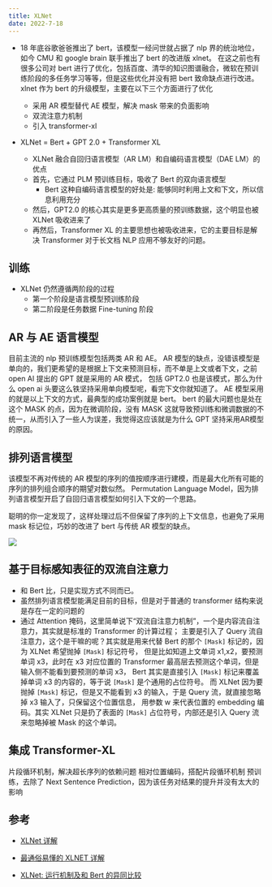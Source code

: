 ```yaml
---
title: XLNet
date: 2022-7-18
---
```


- 18 年底谷歌爸爸推出了 bert，该模型一经问世就占据了 nlp 界的统治地位，如今 CMU 和 google brain 联手推出了 bert 的改进版 xlnet。
在这之前也有很多公司对 bert 进行了优化，包括百度、清华的知识图谱融合，微软在预训练阶段的多任务学习等等，但是这些优化并没有把 bert 致命缺点进行改进。
xlnet 作为 bert 的升级模型，主要在以下三个方面进行了优化
  - 采用 AR 模型替代 AE 模型，解决 mask 带来的负面影响
  - 双流注意力机制
  - 引入 transformer-xl

- XLNet = Bert + GPT 2.0 + Transformer XL
  - XLNet 融合自回归语言模型（AR LM）和自编码语言模型（DAE LM）的优点
  - 首先，它通过 PLM 预训练目标，吸收了 Bert 的双向语言模型
    - Bert 这种自编码语言模型的好处是: 能够同时利用上文和下文，所以信息利用充分
  - 然后，GPT2.0 的核心其实是更多更高质量的预训练数据，这个明显也被 XLNet 吸收进来了
  - 再然后，Transformer XL 的主要思想也被吸收进来，它的主要目标是解决 Transformer 对于长文档 NLP 应用不够友好的问题。

## 训练

- XLNet 仍然遵循两阶段的过程
  - 第一个阶段是语言模型预训练阶段
  - 第二阶段是任务数据 Fine-tuning 阶段

## AR 与 AE 语言模型

目前主流的 nlp 预训练模型包括两类 AR 和 AE。
AR 模型的缺点，没错该模型是单向的，我们更希望的是根据上下文来预测目标，而不单是上文或者下文，之前 open AI 提出的 GPT 就是采用的 AR 模式，
包括 GPT2.0 也是该模式，那么为什么 open ai 头要这么铁坚持采用单向模型呢，看完下文你就知道了。
AE 模型采用的就是以上下文的方式，最典型的成功案例就是 bert。
bert 的最大问题也是处在这个 MASK 的点，因为在微调阶段，没有 MASK 这就导致预训练和微调数据的不统一，从而引入了一些人为误差，我觉得这应该就是为什么 GPT 坚持采用AR模型的原因。

## 排列语言模型

该模型不再对传统的 AR 模型的序列的值按顺序进行建模，而是最大化所有可能的序列的排列组合顺序的期望对数似然。
Permutation Language Model，因为排列语言模型开启了自回归语言模型如何引入下文的一个思路。

聪明的你一定发现了，这样处理过后不但保留了序列的上下文信息，也避免了采用 mask 标记位，巧妙的改进了 bert 与传统 AR 模型的缺点。

![](https://upload-images.jianshu.io/upload_images/20030902-91e7d542e3c0dfad.png?imageMogr2/auto-orient/strip|imageView2/2/w/1200/format/webp)

## 基于目标感知表征的双流自注意力

- 和 Bert 比，只是实现方式不同而已。
- 虽然排列语言模型能满足目前的目标，但是对于普通的 transformer 结构来说是存在一定的问题的
- 通过 Attention 掩码，这里简单说下“双流自注意力机制”，一个是内容流自注意力，其实就是标准的 Transformer 的计算过程；
主要是引入了 Query 流自注意力，这个是干嘛的呢？其实就是用来代替 Bert 的那个 `[Mask]` 标记的，因为 XLNet 希望抛掉 `[Mask]` 标记符号，
但是比如知道上文单词 x1,x2，要预测单词 x3，此时在 x3 对应位置的 Transformer 最高层去预测这个单词，但是输入侧不能看到要预测的单词 x3，
Bert 其实是直接引入 `[Mask]` 标记来覆盖掉单词 x3 的内容的，等于说 `[Mask]` 是个通用的占位符号。
而 XLNet 因为要抛掉 `[Mask]` 标记，但是又不能看到 x3 的输入，于是 Query 流，就直接忽略掉 x3 输入了，只保留这个位置信息，
用参数 w 来代表位置的 embedding 编码。其实 XLNet 只是扔了表面的 `[Mask]` 占位符号，内部还是引入 Query 流来忽略掉被 Mask 的这个单词。

## 集成 Transformer-XL

片段循环机制，解决超长序列的依赖问题
相对位置编码，搭配片段循环机制
预训练，去除了 Next Sentence Prediction，因为该任务对结果的提升并没有太大的影响

## 参考

- [XLNet 详解](https://www.jianshu.com/p/2b5b368cbaa0)

- [最通俗易懂的 XLNET 详解](https://blog.csdn.net/u012526436/article/details/93196139)
- [XLNet: 运行机制及和 Bert 的异同比较](https://zhuanlan.zhihu.com/p/70257427)

